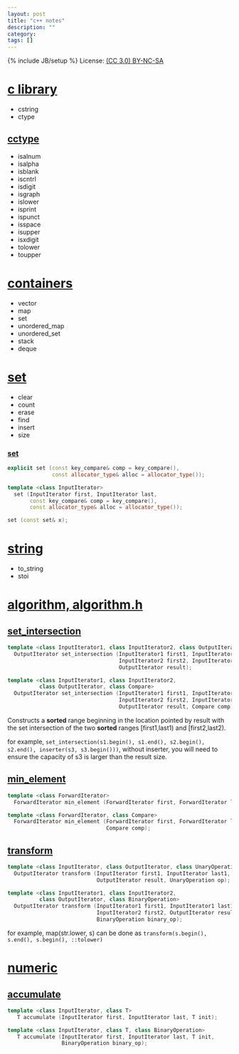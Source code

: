 ```yaml
---
layout: post
title: "c++ notes"
description: ""
category:
tags: []
---
```

{% include JB/setup %}
License: [(CC 3.0) BY-NC-SA](http://creativecommons.org/licenses/by-nc-sa/3.0/)

# [c library](http://www.cplusplus.com/reference/clibrary/)

* cstring
* ctype

## [cctype](http://www.cplusplus.com/reference/cctype/)

* isalnum
* isalpha
* isblank
* iscntrl
* isdigit
* isgraph
* islower
* isprint
* ispunct
* isspace
* isupper
* isxdigit
* tolower
* toupper

# [containers](http://www.cplusplus.com/reference/stl/)

* vector
* map
* set
* unordered_map
* unordered_set
* stack
* deque

# [set](http://www.cplusplus.com/reference/set/set/)

* clear
* count
* erase
* find
* insert
* size

### [set](http://www.cplusplus.com/reference/set/set/set/)

```c++
explicit set (const key_compare& comp = key_compare(),
              const allocator_type& alloc = allocator_type());

template <class InputIterator>
  set (InputIterator first, InputIterator last,
       const key_compare& comp = key_compare(),
       const allocator_type& alloc = allocator_type());

set (const set& x);
```

# [string](http://www.cplusplus.com/reference/string/)

* to_string
* stoi

# [algorithm, algorithm.h](http://www.cplusplus.com/reference/algorithm/)

## [set_intersection](http://www.cplusplus.com/reference/algorithm/set_intersection/)

```c++
template <class InputIterator1, class InputIterator2, class OutputIterator>
  OutputIterator set_intersection (InputIterator1 first1, InputIterator1 last1,
                                   InputIterator2 first2, InputIterator2 last2,
                                   OutputIterator result);

template <class InputIterator1, class InputIterator2,
          class OutputIterator, class Compare>
  OutputIterator set_intersection (InputIterator1 first1, InputIterator1 last1,
                                   InputIterator2 first2, InputIterator2 last2,
                                   OutputIterator result, Compare comp);
```

Constructs a **sorted** range beginning in the location pointed by result with the set intersection of the two **sorted** ranges [first1,last1) and [first2,last2).

for example, ``set_intersection(s1.begin(), s1.end(), s2.begin(), s2.end(), inserter(s3, s3.begin()))``, without inserter, you will need to ensure the capacity of s3 is larger than the result size.

## [min_element](http://www.cplusplus.com/reference/algorithm/min_element/)

```c++
template <class ForwardIterator>
  ForwardIterator min_element (ForwardIterator first, ForwardIterator last);

template <class ForwardIterator, class Compare>
  ForwardIterator min_element (ForwardIterator first, ForwardIterator last,
                               Compare comp);
```

## [transform](http://www.cplusplus.com/reference/algorithm/transform/)

```c++
template <class InputIterator, class OutputIterator, class UnaryOperation>
  OutputIterator transform (InputIterator first1, InputIterator last1,
                            OutputIterator result, UnaryOperation op);

template <class InputIterator1, class InputIterator2,
          class OutputIterator, class BinaryOperation>
  OutputIterator transform (InputIterator1 first1, InputIterator1 last1,
                            InputIterator2 first2, OutputIterator result,
                            BinaryOperation binary_op);
```

for example, map(str.lower, s) can be done as ``transform(s.begin(), s.end(), s.begin(), ::tolower)``

# [numeric](http://www.cplusplus.com/reference/numeric/)

## [accumulate](http://www.cplusplus.com/reference/numeric/accumulate/)

```C++
template <class InputIterator, class T>
   T accumulate (InputIterator first, InputIterator last, T init);

template <class InputIterator, class T, class BinaryOperation>
   T accumulate (InputIterator first, InputIterator last, T init,
                 BinaryOperation binary_op);
```
